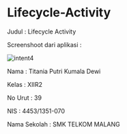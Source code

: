 # Lifecycle-Activity

Judul : Lifecycle Activity

Screenshoot dari aplikasi :

![intent4](https://cloud.githubusercontent.com/assets/22628088/19348677/4e72a498-9179-11e6-8c9e-8df7f56e04bd.jpg)

Nama : Titania Putri Kumala Dewi

Kelas : XIIR2

No Urut : 39

NIS : 4453/1351-070

Nama Sekolah : SMK TELKOM MALANG
